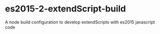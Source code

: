 # es2015-2-extendScript-build
A node build configuration to develop extendScripts with es2015 javascript code
